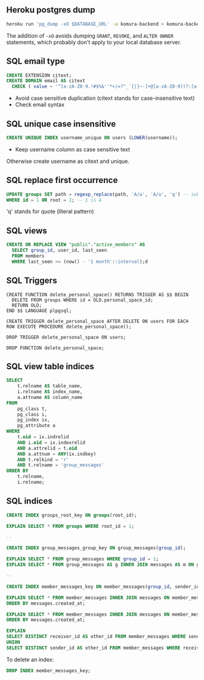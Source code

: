 ## Heroku postgres dump

```bash
heroku run 'pg_dump -xO $DATABASE_URL' -a komura-backend > komura-backend-02-02-20.sql
```

The addition of `-xO` avoids dumping `GRANT`, `REVOKE`, and `ALTER OWNER` statements, which probably don't apply to your local database server.

## SQL email type

```sql
CREATE EXTENSION citext;
CREATE DOMAIN email AS citext
  CHECK ( value ~ '^[a-zA-Z0-9.!#$%&''*+/=?^_`{|}~-]+@[a-zA-Z0-9](?:[a-zA-Z0-9-]{0,61}[a-zA-Z0-9])?(?:\.[a-zA-Z0-9](?:[a-zA-Z0-9-]{0,61}[a-zA-Z0-9])?)*$' );
```

- Avoid case sensitive duplication (citext stands for case-insensitive text)
- Check email syntax

## SQL unique case insensitive

```sql
CREATE UNIQUE INDEX username_unique ON users (LOWER(username));
```

- Keep username column as case sensitive text

Otherwise create username as citext and unique.

## SQL replace first occurrence

```sql
UPDATE groups SET path = regexp_replace(path, 'A/a', 'A/u', 'q') -- subgroup a -> u
WHERE id = 1 OR root = 1; -- 1 is A
```

'q' stands for quote (literal pattern)

## SQL views

```sql
CREATE OR REPLACE VIEW "public"."active_members" AS 
  SELECT group_id, user_id, last_seen
  FROM members
  WHERE last_seen >= (now() - '1 month'::interval);d
```

## SQL Triggers

```plsql
CREATE FUNCTION delete_personal_space() RETURNS TRIGGER AS $$ BEGIN
  DELETE FROM groups WHERE id = OLD.personal_space_id;
  RETURN OLD;
END $$ LANGUAGE plpgsql;

CREATE TRIGGER delete_personal_space AFTER DELETE ON users FOR EACH ROW EXECUTE PROCEDURE delete_personal_space();

DROP TRIGGER delete_personal_space ON users;

DROP FUNCTION delete_personal_space;
```

## SQL view table indices

```sql
SELECT
    t.relname AS table_name,
    i.relname AS index_name,
    a.attname AS column_name
FROM
    pg_class t,
    pg_class i,
    pg_index ix,
    pg_attribute a
WHERE
    t.oid = ix.indrelid
    AND i.oid = ix.indexrelid
    AND a.attrelid = t.oid
    AND a.attnum = ANY(ix.indkey)
    AND t.relkind = 'r'
    AND t.relname = 'group_messages'
ORDER BY
    t.relname,
    i.relname;
```

## SQL indices

```sql
CREATE INDEX groups_root_key ON groups(root_id);

EXPLAIN SELECT * FROM groups WHERE root_id = 1;

--

CREATE INDEX group_messages_group_key ON group_messages(group_id);

EXPLAIN SELECT * FROM group_messages WHERE group_id = 1;
EXPLAIN SELECT * FROM group_messages AS g INNER JOIN messages AS m ON g.message_id = m.id WHERE group_id = 1;

--

CREATE INDEX member_messages_key ON member_messages(group_id, sender_id, receiver_id);

EXPLAIN SELECT * FROM member_messages INNER JOIN messages ON member_messages.message_id = messages.id WHERE group_id = 1 AND (sender_id = 'a' AND receiver_id = 'b')
ORDER BY messages.created_at;

EXPLAIN SELECT * FROM member_messages INNER JOIN messages ON member_messages.message_id = messages.id WHERE group_id = 1 AND ((sender_id = 'a' AND receiver_id = 'b') OR (sender_id = 'b' AND receiver_id = 'a'))
ORDER BY messages.created_at;

EXPLAIN
SELECT DISTINCT receiver_id AS other_id FROM member_messages WHERE sender_id = 'a'
UNION
SELECT DISTINCT sender_id AS other_id FROM member_messages WHERE receiver_id = 'a';
```

To delete an index:

```sql
DROP INDEX member_messages_key;
```